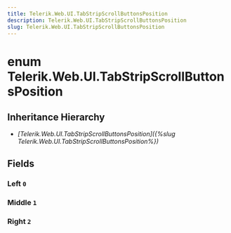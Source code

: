 ```yaml
---
title: Telerik.Web.UI.TabStripScrollButtonsPosition
description: Telerik.Web.UI.TabStripScrollButtonsPosition
slug: Telerik.Web.UI.TabStripScrollButtonsPosition
---
```


# enum Telerik.Web.UI.TabStripScrollButtonsPosition

## Inheritance Hierarchy

* *[Telerik.Web.UI.TabStripScrollButtonsPosition]({%slug Telerik.Web.UI.TabStripScrollButtonsPosition%})*

## Fields

### Left `0`

### Middle `1`

### Right `2`


